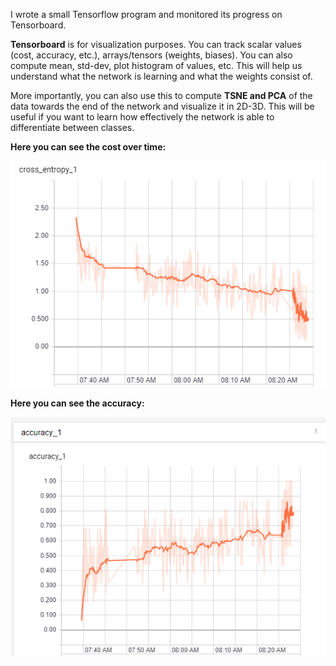 I wrote a small Tensorflow program and monitored its progress on Tensorboard.


**Tensorboard** is for visualization purposes.
You can track scalar values (cost, accuracy, etc.), arrays/tensors (weights, biases).
You can also compute mean, std-dev, plot histogram of values, etc. This will help us understand what the network is learning and what the weights consist of.

More importantly, you can also use this to compute **TSNE and PCA** of the data towards the end of the network and visualize it in 2D-3D. This will be useful if you want to learn how effectively the network is able to differentiate between classes.



**Here you can see the cost over time:**

![Cost over time](./images/cost_over_time_from_tensorboard.png)





**Here you can see the accuracy:**

![Accuracy over time](./images/accuracy_from_tensorboard.png)
